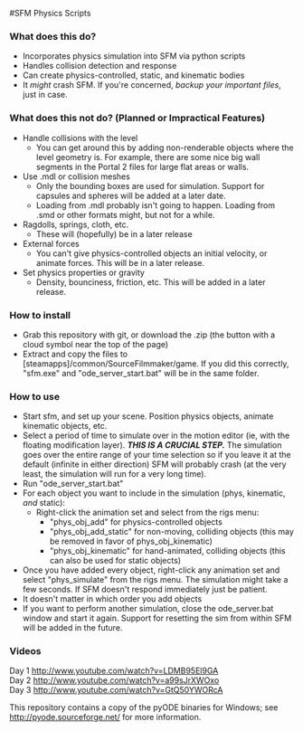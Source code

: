 #SFM Physics Scripts
### What does this do?
* Incorporates physics simulation into SFM via python scripts
* Handles collision detection and response
* Can create physics-controlled, static, and kinematic bodies
* It *might* crash SFM. If you're concerned, *backup your important files*, just in case.

### What does this not do? (Planned or Impractical Features)
* Handle collisions with the level
    * You can get around this by adding non-renderable objects where the level geometry is.
      For example, there are some nice big wall segments in the Portal 2 files for large flat areas or walls.
* Use .mdl or collision meshes
    * Only the bounding boxes are used for simulation. Support for capsules and spheres will be added at a later date.
    * Loading from .mdl probably isn't going to happen. Loading from .smd or other formats might, but not for a while.
* Ragdolls, springs, cloth, etc.
    * These will (hopefully) be in a later release
* External forces
    * You can't give physics-controlled objects an initial velocity, or animate forces. This will be in a later release.
* Set physics properties or gravity
    * Density, bounciness, friction, etc. This will be added in a later release.

### How to install
* Grab this repository with git, or download the .zip (the button with a cloud symbol near the top of the page)
* Extract and copy the files to [steamapps]/common/SourceFilmmaker/game. If you did this correctly,
  "sfm.exe" and "ode_server_start.bat" will be in the same folder.

### How to use
* Start sfm, and set up your scene. Position physics objects, animate kinematic objects, etc.
* Select a period of time to simulate over in the motion editor (ie, with the floating modification layer).
  ***THIS IS A CRUCIAL STEP.*** The simulation goes over the entire range of your time selection so if you leave it
  at the default (infinite in either direction) SFM will probably crash (at the very least, the simulation will run for a very long time).
* Run "ode_server_start.bat"
* For each object you want to include in the simulation (phys, kinematic, *and* static):
    - Right-click the animation set and select from the rigs menu:
        * "phys_obj_add" for physics-controlled objects
        * "phys_obj_add_static" for non-moving, colliding objects (this may be removed in favor of phys_obj_kinematic)
        * "phys_obj_kinematic" for hand-animated, colliding objects (this can also be used for static objects)
* Once you have added every object, right-click any animation set and select "phys_simulate" from the rigs menu.
  The simulation might take a few seconds. If SFM doesn't respond immediately just be patient.
* It doesn't matter in which order you add objects
* If you want to perform another simulation, close the ode_server.bat window and start it again.
  Support for resetting the sim from within SFM will be added in the future.

### Videos
Day 1 http://www.youtube.com/watch?v=LDMB95El9GA  
Day 2 http://www.youtube.com/watch?v=a99sJrXWOxo  
Day 3 http://www.youtube.com/watch?v=GtQ50YWORcA

This repository contains a copy of the pyODE binaries for Windows; see http://pyode.sourceforge.net/ for more information.
